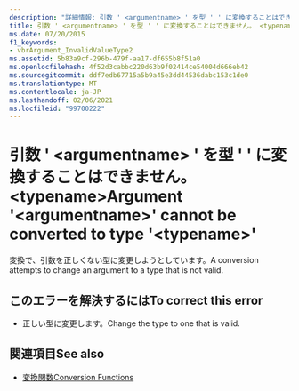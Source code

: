 ```yaml
---
description: "詳細情報: 引数 ' <argumentname> ' を型 ' ' に変換することはできません<typename>"
title: 引数 ' <argumentname> ' を型 ' ' に変換することはできません。 <typename>
ms.date: 07/20/2015
f1_keywords:
- vbrArgument_InvalidValueType2
ms.assetid: 5b83a9cf-296b-479f-aa17-df655b8f51a0
ms.openlocfilehash: 4f52d3cabbc220d63b9f02414ce54004d666eb42
ms.sourcegitcommit: ddf7edb67715a5b9a45e3dd44536dabc153c1de0
ms.translationtype: MT
ms.contentlocale: ja-JP
ms.lasthandoff: 02/06/2021
ms.locfileid: "99700222"
---
```

# <a name="argument-argumentname-cannot-be-converted-to-type-typename"></a><span data-ttu-id="73c9d-103">引数 ' \<argumentname> ' を型 ' ' に変換することはできません。 \<typename></span><span class="sxs-lookup"><span data-stu-id="73c9d-103">Argument '\<argumentname>' cannot be converted to type '\<typename>'</span></span>

<span data-ttu-id="73c9d-104">変換で、引数を正しくない型に変更しようとしています。</span><span class="sxs-lookup"><span data-stu-id="73c9d-104">A conversion attempts to change an argument to a type that is not valid.</span></span>  
  
## <a name="to-correct-this-error"></a><span data-ttu-id="73c9d-105">このエラーを解決するには</span><span class="sxs-lookup"><span data-stu-id="73c9d-105">To correct this error</span></span>  
  
- <span data-ttu-id="73c9d-106">正しい型に変更します。</span><span class="sxs-lookup"><span data-stu-id="73c9d-106">Change the type to one that is valid.</span></span>  
  
## <a name="see-also"></a><span data-ttu-id="73c9d-107">関連項目</span><span class="sxs-lookup"><span data-stu-id="73c9d-107">See also</span></span>

- [<span data-ttu-id="73c9d-108">変換関数</span><span class="sxs-lookup"><span data-stu-id="73c9d-108">Conversion Functions</span></span>](../language-reference/functions/conversion-functions.md)
